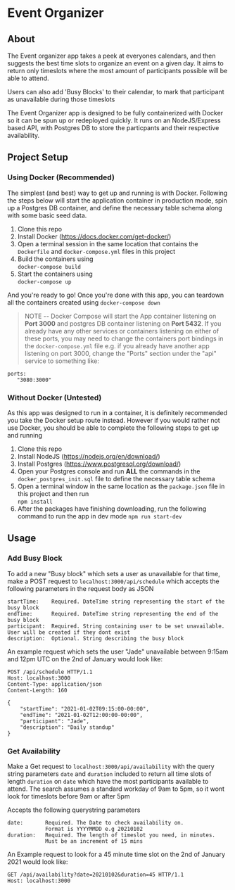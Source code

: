 # Event Organizer
## About
The Event organizer app takes a peek at everyones calendars, and then suggests the best time slots to organize an event on a given day. It aims to return only timeslots where the most amount of participants possible will be able to attend.

Users can also add 'Busy Blocks' to their calendar, to mark that participant as unavailable during those timeslots

The Event Organizer app is designed to be fully containerized with Docker so it can be spun up or redeployed quickly. It runs on an NodeJS/Express based API, with Postgres DB to store the particpants and their respective availability.

## Project Setup
### Using Docker (Recommended)
The simplest (and best) way to get up and running is with Docker. Following the steps below will start the application container in production mode, spin up a Postgres DB container, and define the necessary table schema along with some basic seed data. 

1. Clone this repo
2. Install Docker (https://docs.docker.com/get-docker/)
3. Open a terminal session in the same location that contains the `Dockerfile` and `docker-compose.yml` files in this project
4. Build the containers using  
`docker-compose build`
5. Start the containers using  
`docker-compose up`

And you're ready to go! Once you're done with this app, you can teardown all the containers created  using
`docker-compose down`

> NOTE -- Docker Compose will start the App container listening on **Port 3000** and postgres DB container listening on **Port 5432**. If you already have any other services or containers listening on either of these ports, you may need to change the containers port bindings in the `docker-compose.yml` file
e.g. if you already have another app listening on port 3000, change the "Ports" section under the "api" service to something like:  
```
ports:  
   "3080:3000"
```

### Without Docker (Untested)
As this app was designed to run in a container, it is definitely recommended you take the Docker setup route instead. However if you would rather not use Docker, you should be able to complete the following steps to get up and running
1. Clone this repo
2. Install NodeJS (https://nodejs.org/en/download/)
3. Install Postgres (https://www.postgresql.org/download/)
4. Open your Postgres console and run **ALL** the commands in the `docker_postgres_init.sql` file to define the necessary table schema
5. Open a terminal window in the same location as the `package.json` file in this project and then run  
`npm install`
6. After the packages have finishing downloading, run the following command to run the app in dev mode
`npm run start-dev`

## Usage
### Add Busy Block
To add a new "Busy block" which sets a user as unavailable for that time, make a POST request to `localhost:3000/api/schedule` which accepts the following parameters in the request body as JSON
```
startTime:    Required. DateTime string representing the start of the busy block
endTime:      Required. DateTime string representing the end of the busy block
participant:  Required. String containing user to be set unavailable. User will be created if they dont exist
description:  Optional. String describing the busy block
```

An example request which sets the user "Jade" unavailable between 9:15am and 12pm UTC on the 2nd of January would look like:
```http
POST /api/schedule HTTP/1.1
Host: localhost:3000
Content-Type: application/json
Content-Length: 160

{
    "startTime": "2021-01-02T09:15:00-00:00",
    "endTime": "2021-01-02T12:00:00-00:00",
    "participant": "Jade",
    "description": "Daily standup"
}
```

### Get Availability
Make a Get request to `localhost:3000/api/availability` with the query string parameters `date` and `duration` included to return all time slots of length `duration` on `date` which have the most participants available to attend. The search assumes a standard workday of 9am to 5pm, so it wont look for timeslots before 9am or after 5pm

Accepts the following querystring parameters
```
date:       Required. The Date to check availability on. 
            Format is YYYYMMDD e.g 20210102
duration:   Required. The length of timeslot you need, in minutes.
            Must be an increment of 15 mins
```

An Example request to look for a 45 minute time slot on the 2nd of January 2021 would look like:
```http
GET /api/availability?date=20210102&duration=45 HTTP/1.1
Host: localhost:3000
```
